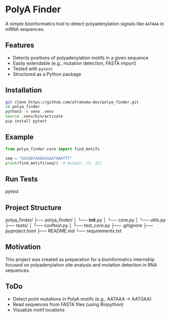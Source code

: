 # PolyA Finder

A simple bioinformatics tool to detect polyadenylation signals like `AATAAA` in mRNA sequences.

## Features

- Detects positions of polyadenylation motifs in a given sequence  
- Easily extendable (e.g., mutation detection, FASTA import)  
- Tested with `pytest`  
- Structured as a Python package  

## Installation

```bash
git clone https://github.com/afrakoma-dev/polya_finder.git
cd polya_finder
python3 -m venv .venv
source .venv/bin/activate
pip install pytest
```

## Example 

```python
from polya_finder.core import find_motifs

seq = "GGCAATAAAGGGAATAAATTT"
print(find_motifs(seq))  # Output: [3, 11]
```

## Run Tests

pytest 

## Project Structure

polya_finder/
├── polya_finder/
│   └── __init__.py
│   └── core.py
│   └── utils.py
├── tests/
│   └── conftest.py
│   └── test_core.py
├── .gitignore
├── pyproject.toml
├── README.md
└── requirements.txt

## Motivation 

This project was created as preparation for a bioinformatics internship focused on polyadenylation site analysis and mutation detection in RNA sequences. 

## ToDo

- Detect point mutations in PolyA motifs (e.g., AATAAA -> AATGAA)
- Read sequences from FASTA files (using Biopython)
- Visualize motif locations 